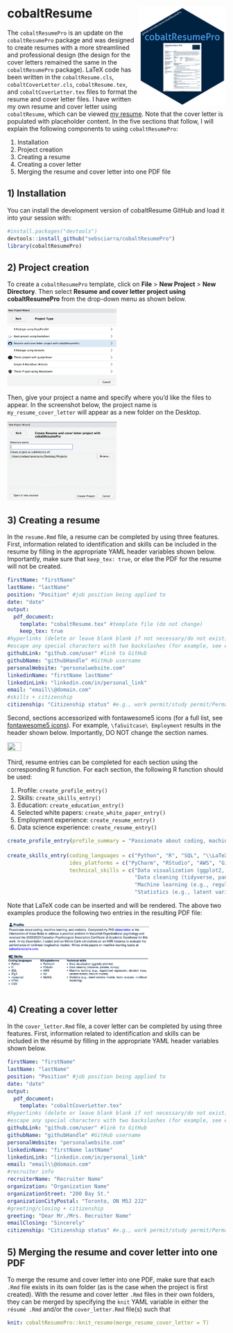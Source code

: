 
# cobaltResume <img src="man/figures/resume_pro.png" align="right" width=200 />

The `cobaltResumePro` is an update on the `cobaltResumePro` package and
was designed to create resumes with a more streamlined and professional
design (the design for the cover letters remained the same in the
`cobaltResumePro` package). LaTeX code has been written in the
`cobaltResume.cls`, `cobaltCoverLetter.cls`, `cobaltResume.tex`, and
`cobaltCoverLetter.tex` files to format the resume and cover letter
files. I have written my own resume and cover letter using
`cobaltResume`, which can be viewed [my
resume](https://github.com/sebsciarra/cobaltResume/blob/main/man/resume_cover_letter.pdf).
Note that the cover letter is populated with placeholder content. In the
five sections that follow, I will explain the following components to
using `cobaltResumePro`:

1)  Installation
2)  Project creation
3)  Creating a resume
4)  Creating a cover letter
5)  Merging the resume and cover letter into one PDF file

## 1) Installation

You can install the development version of cobaltResume GitHub and load
it into your session with:

``` r
#install.packages("devtools")
devtools::install_github("sebsciarra/cobaltResumePro")
library(cobaltResumePro)
```

## 2) Project creation

To create a `cobaltResumePro` template, click on **File** \> **New
Project** \> **New Directory**. Then select **Resume and cover letter
project using cobaltResumePro** from the drop-down menu as shown below.

<img src="man/figures/resume_project.png" width="50%" height="50%" />

Then, give your project a name and specify where you’d like the files to
appear. In the screenshot below, the project name is
`my_resume_cover_letter` will appear as a new folder on the Desktop.

<img src="man/figures/project_name.png" width="50%" height="50%" />

## 3) Creating a resume

In the `resume.Rmd` file, a resume can be completed by using three
features. First, information related to identification and skills can be
included in the resume by filling in the appropriate YAML header
variables shown below. Importantly, make sure that `keep_tex: true`, or
else the PDF for the resume will not be created.

``` yaml
firstName: "firstName"
lastName: "lastName"
position: "Position" #job position being applied to 
date: "date" 
output: 
  pdf_document:
    template: "cobaltResume.tex" #template file (do not change)
    keep_tex: true
#hyperlinks (delete or leave blank blank if not necessary/do not exist)
#escape any special characters with two backslashes (for example, see email variable)
githubLink: "github.com/user" #link to GitHub
githubName: "githubHandle" #GitHub username
personalWebsite: "personalwebsite.com"
linkedinName: "firstName lastName"
linkedinLink: "linkedin.com/in/personal_link"
email: "email\\@domain.com" 
#skills + citizenship
citizenship: "Citizenship status" #e.g., work permit/study permit/Permanent resident/citizen, etc.
```

Second, sections accessorized with fontawesome5 icons (for a full list,
see [fontawesome5
icons](http://mirrors.ibiblio.org/CTAN/fonts/fontawesome5/doc/fontawesome5.pdf)).
For example, `\faSuitcase\ Employment` results in the header shown
below. Importantly, DO NOT change the section names.

<img src="man/figures/example_header.png" width="25%" height="25%" />

Third, resume entries can be completed for each section using the
corresponding R function. For each section, the following R function
should be used:

1)  Profile: `create_profile_entry()`
2)  Skills: `create_skills_entry()`
3)  Education: `create_education_entry()`
4)  Selected white papers: `create_white_paper_entry()`
5)  Employment experience: `create_resume_entry()`
6)  Data science experience: `create_resume_entry()`

``` r
create_profile_entry(profile_summary = "Passionate about coding, machine learning, and statistics. Completed my PhD \\href{\\detokenize{https://atrium.lib.uoguelph.ca/server/api/core/bitstreams/8ed1891d-58ca-457b-b0d4-33a015fb2db9/content}}{\\textcolor{blue}{dissertation}} at the intersection of these fields to address a practical problem in Industrial-Organizational psychology and received the 2022/2023 Canadian Psychological Association Certificate of Academic Excellence for this work. In my dissertation, I coded and ran Monte Carlo simulations on an AWS instance to evaluate the performance of nonlinear longitudinal models. Writes white papers on machine learning topics at\ \\href{https://sebastiansciarra.com}{\\textcolor{blue}{sebastiansciarra.com}}. \\newline")

create_skills_entry(coding_languages = c("Python", "R", "SQL", "\\LaTeX", "Javascript", "HTML", "CSS"), 
                    ides_platforms = c("PyCharm", "RStudio", "AWS", "Git", "MySQL"), 
                    technical_skills = c("Data visualization (ggplot2, plotnine)", 
                                         "Data cleaning (tidyverse, pandas, numpy)", 
                                         "Machine learning (e.g., regularized regression, decision trees, random forests, mixture models)", 
                                         "Statistics (e.g., latent variable models, factor analysis, multilevel modelling)"))
```

Note that LaTeX code can be inserted and will be rendered. The above two
examples produce the following two entries in the resulting PDF file:

<img src="man/figures/profile.png" width="65%" height="65%" /><img src="man/figures/skills.png" width="65%" height="65%" />

## 4) Creating a cover letter

In the `cover_letter.Rmd` file, a cover letter can be completed by using
three features. First, information related to identification and skills
can be included in the résumé by filling in the appropriate YAML header
variables shown below.

``` yaml
firstName: "firstName"
lastName: "lastName"
position: "Position" #job position being applied to 
date: "date" 
output: 
  pdf_document:
    template: "cobaltCoverLetter.tex"
#hyperlinks (delete or leave blank blank if not necessary/do not exist)
#escape any special characters with two backslashes (for example, see email variable)
githubLink: "github.com/user" #link to GitHub
githubName: "githubHandle" #GitHub username
personalWebsite: "personalwebsite.com"
linkedinName: "firstName lastName"
linkedinLink: "linkedin.com/in/personal_link"
email: "email\\@domain.com" 
#recruiter info 
recruiterName: "Recruiter Name"
organization: "Organization Name"
organizationStreet: "200 Bay St."
organizationCityPostal: "Toronto, ON M5J 2J2"
#greeting/closing + citizenship
greeting: "Dear Mr./Mrs. Recruiter Name"
emailClosing: "Sincerely"
citizenship: "Citizenship status" #e.g., work permit/study permit/Permanent resident/citizen, etc.
```

## 5) Merging the resume and cover letter into one PDF

To merge the resume and cover letter into one PDF, make sure that each
`.Rmd` file exists in its own folder (as is the case when the project is
first created). With the resume and cover letter `.Rmd` files in their
own folders, they can be merged by specifying the `knit` YAML variable
in either the `résumé .Rmd` and/or the `cover_letter.Rmd` file(s) such
that

``` yaml
knit: cobaltResumePro::knit_resume(merge_resume_cover_letter = T)
```
